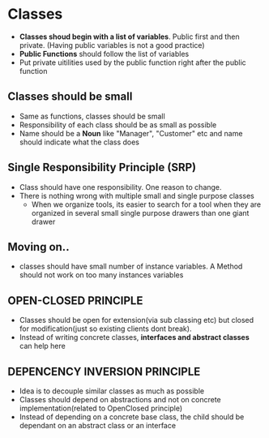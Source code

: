 # Classes
* **Classes shoud begin with a list of variables**. Public first and then private. (Having public variables is not a good practice)
* **Public Functions** should follow the list of variables
* Put private uitilities used by the public function right after the public function
## Classes should be small
* Same as functions, classes should be small
* Responsibility of each class should be as small as possible
* Name should be a **Noun** like "Manager", "Customer" etc and name should indicate what the class does
## Single Responsibility Principle (SRP)
* Class should have one responsibility. One reason to change. 
* There is nothing wrong with multiple small and single purpose classes
    * When we organize tools, its easier to search for a tool when they are organized in several small single purpose drawers than one giant drawer

## Moving on..
* classes should have small number of instance variables. A Method should not work on too many instances variables
## OPEN-CLOSED PRINCIPLE
* Classes should be open for extension(via sub classing etc) but closed for modification(just so existing clients dont break).
* Instead of writing concrete classes, **interfaces and abstract classes** can help here
## DEPENCENCY INVERSION PRINCIPLE
* Idea is to decouple similar classes as much as possible
* Classes should depend on abstractions and not on concrete implementation(related to OpenClosed principle)
* Instead of depending on a concrete base class, the child should be dependant on an abstract class or an interface




